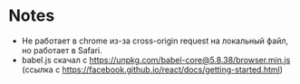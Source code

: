 # Notes
- Не работает в chrome из-за cross-origin request на локальный файл, но работает в Safari.
- babel.js скачал с https://unpkg.com/babel-core@5.8.38/browser.min.js (ссылка с https://facebook.github.io/react/docs/getting-started.html)
